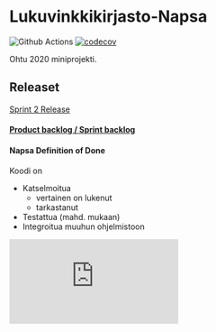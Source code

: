 # Lukuvinkkikirjasto-Napsa
![Github Actions](https://github.com/virtualakseli/Lukuvinkkikirjasto-Napsa/workflows/Java%20CI%20with%20Gradle/badge.svg)
[![codecov](https://codecov.io/gh/VirtualAkseli/Lukuvinkkikirjasto-Napsa/branch/main/graph/badge.svg?token=HC2I7PL4KB)](https://codecov.io/gh/VirtualAkseli/Lukuvinkkikirjasto-Napsa)


Ohtu 2020 miniprojekti.

## Releaset

[Sprint 2 Release](https://github.com/VirtualAkseli/Lukuvinkkikirjasto-Napsa/releases/tag/sprint2)

#### [Product backlog / Sprint backlog](https://helsinkifi-my.sharepoint.com/:x:/g/personal/azkantol_ad_helsinki_fi/EYcevlQ1BnlPq8r22ioRtskBN9DdZjXZdWUpJ78CX6ozRg?rtime=1ZAvnYqP2Eg)


#### Napsa Definition of Done
Koodi on
- Katselmoitua
  - vertainen on lukenut
  - tarkastanut
- Testattua (mahd. mukaan)
- Integroitua muuhun ohjelmistoon

![Asennus- ja käyttöohje](https://github.com/VirtualAkseli/Lukuvinkkikirjasto-Napsa/blob/main/dokumentointi/käyttöohjeet.md)


